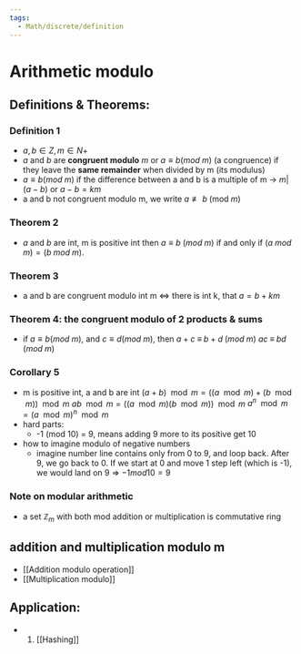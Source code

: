 ```yaml
---
tags:
  - Math/discrete/definition
---
```


# Arithmetic modulo
## Definitions & Theorems:
### Definition 1
- $a, b ∈ Z, m ∈ N+$
- $a$ and $b$ are **congruent modulo** $m$ or $a ≡ b (mod\;m)$ (a congruence) if they leave the **same remainder** when divided by m (its modulus)
- $a ≡ b (mod\;m)$ if the 
difference between a and b 
is a multiple of m -> 
$m|(a − b)$ or  $a − b = km$
- a and b not congruent modulo m, we write $a \not\equiv b \; (\text{mod} \; m)$
<!--ID: 1708098041376-->


### Theorem 2
- $a$ and $b$ are int, m is positive int
	then $a ≡ b\;(mod\;m)$ if and only if $(a\;mod\;m) = (b\;mod\;m)$.
<!--ID: 1708098041380-->


### Theorem 3
- a and b are congruent modulo int m <=> there is int k, that $a = b\;+\;km$
<!--ID: 1708098041383-->


### Theorem 4: the congruent modulo of 2 products & sums
- if $a ≡ b (mod\;m)$, and $c ≡ d (mod\;m)$, then
	$a\;+\;c\;≡\;b\;+\;d\;(mod\;m)$
	$ac\;≡\;bd\;(mod\;m)$
<!--ID: 1708098041386-->


### Corollary 5
- m is positive int, a and b are int
	$(a+b) \mod m = ((a \mod m) + (b \mod m)) \mod m$
	$ab \mod m = ((a \mod m)(b \mod m)) \mod m$
	$a^n \mod m = (a \mod m)^n \mod m$
- hard parts:
	- -1 (mod 10) = 9, means adding 9 more to its positive get 10
- how to imagine modulo of negative numbers
	- imagine number line contains only from 0 to 9, and loop back. After 9, we go back to 0. If we start at 0 and move 1 step left (which is -1), we would land on 9
	  => $-1 mod 10 = 9$
<!--ID: 1708098041388-->

### Note on modular arithmetic
- a set $\mathbb{Z}_m$ with both mod addition or multiplication is commutative ring
<!--ID: 1708098041393-->

## addition and multiplication modulo m
- [[Addition modulo operation]]
- [[Multiplication modulo]]
<!--ID: 1708098041397-->

## Application:
- 1. [[Hashing]]
<!--ID: 1708098041402-->
